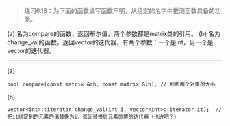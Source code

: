 > 练习6.18：为下面的函数编写函数声明，从给定的名字中推测函数具备的功能。

 (a) 名为compare的函数，返回布尔值，两个参数都是matrix类的引用。
 (b) 名为change_val的函数，返回vector<int>的迭代器，有两个参数：一个是int，另一个是vector<int>的迭代器。

---

(a)

```
bool compare(const matrix &rh, const matrix &lh); // 判断两个对象的大小
```

(b)

```
vector<int>::iterator change_val(int i, vector<int>::iterator it);	// 把it绑定到的元素的值替换为i，返回替换后元素位置的迭代器（也许吧？）
```
